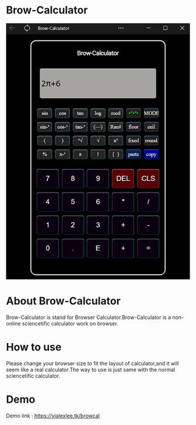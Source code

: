 # Brow-Calculator
![Alt text](sample.png?raw=true "Screenshot")
# About Brow-Calculator
Brow-Calculator is stand for Browser Calculator.Brow-Calculator is a non-online sciencetific calculator work on browser.
# How to use
Please change your browser size to fit the layout of calculator,and it will seem like a real calculator.The way to use is just same with the normal sciencetific calculator.
# Demo
Demo link : https://yialexlee.tk/browcal
